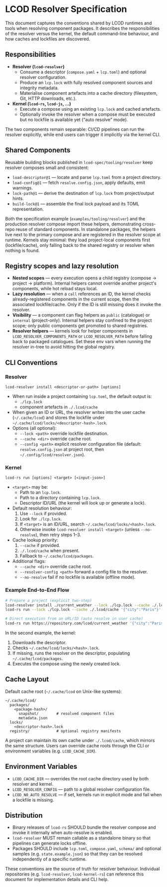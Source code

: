 # LCOD Resolver Specification

This document captures the conventions shared by LCOD runtimes and tools when
resolving component packages. It describes the responsibilities of the resolver
versus the kernel, the default command-line behaviour, and how caches and
lockfiles are discovered.

## Responsibilities

- **Resolver (`lcod-resolver`)**
  - Consume a descriptor (`compose.yaml` + `lcp.toml`) and optional resolver
    configuration.
  - Produce an `lcp.lock` with fully resolved component sources and integrity
    metadata.
  - Materialise component artefacts into a cache directory (filesystem, Git,
    HTTP downloads, etc.).
- **Kernel (`lcod-rs`, `lcod-js`, …)**
  - Execute a compose using an existing `lcp.lock` and cached artefacts.
  - Optionally invoke the resolver when a compose must be executed but no
    lockfile is available yet (“auto resolve” mode).

The two components remain separable: CI/CD pipelines can run the resolver
explicitly, while end users can trigger it implicitly via the kernel CLI.

## Shared Components

Reusable building blocks published in `lcod-spec/tooling/resolver` keep resolver
composes small and consistent:

- `load-descriptor@1` — locate and parse `lcp.toml` from a project directory.
- `load-config@1` — fetch `resolve.config.json`, apply defaults, emit warnings.
- `lock-path@1` — derive the destination of `lcp.lock` from project/output hints.
- `build-lock@1` — assemble the final lock payload and its TOML representation.

Both the specification example (`examples/tooling/resolver`) and the production
resolver compose import these helpers, demonstrating cross-repo reuse of
standard components. In standalone packages, the helpers live next to the
primary compose and are registered in the resolver scope at runtime. Kernels
stay minimal: they load project-local components first (lockfile/cache), only
falling back to the shared registry or resolver when nothing is found.

## Registry scopes and lazy resolution

- **Nested scopes** — every execution opens a child registry (compose → project
  → platform). Internal helpers cannot override another project's components,
  while hot reload stays local.
- **Lazy resolution** — when a `call` references an ID, the kernel checks
  already-registered components in the current scope, then the associated
  lockfile/cache. Only if the ID is still missing does it invoke the resolver.
- **Visibility** — a component can flag helpers as `public` (catalogue) or
  `internal` (project-only). Internal helpers stay confined to the project
  scope; only public components get promoted to shared registries.
- **Resolver helpers** — kernels look for helper components in `LCOD_RESOLVER_COMPONENTS_PATH`
  or `LCOD_RESOLVER_PATH` before falling back to packaged catalogues. Set these env vars when
  running the resolver in-tree to avoid hitting the global registry.

## CLI Conventions

### Resolver

`lcod-resolver install <descriptor-or-path> [options]`

- When run inside a project containing `lcp.toml`, the default output is:
  - `./lcp.lock`
  - component artefacts in `./.lcod/cache`
- When given an ID or URL, the resolver writes into the user cache
  (`~/.cache/lcod`) and stores the lockfile under
  `~/.cache/lcod/locks/<descriptor-hash>.lock`.
- Options (all optional):
  - `--lock <path>` override lockfile destination.
  - `--cache <dir>` override cache root.
  - `--config <path>` explicit resolver configuration file (default:
    `resolve.config.json` at project root, then `~/.config/lcod/resolver.json`).

### Kernel

`lcod-rs run [options] <target> [<input-json>]`

- `<target>` may be:
  - Path to an `lcp.lock`.
  - Path to a directory containing `lcp.lock`.
  - Descriptor ID/URL (the kernel will look up or generate a lock).
- Default resolution behaviour:
  1. Use `--lock` if provided.
  2. Look for `./lcp.lock`.
  3. If `<target>` is an ID/URL, search `~/.cache/lcod/locks/<hash>.lock`.
  4. Otherwise invoke `lcod-resolver install <target>` (unless `--no-resolve`),
     then retry steps 1–3.
- Cache lookup priority:
  1. `--cache` if provided.
  2. `./.lcod/cache` when present.
  3. Fallback to `~/.cache/lcod/packages`.
- Additional flags:
  - `--cache <dir>` override cache root.
  - `--resolver-config <path>` forward a config file to the resolver.
  - `--no-resolve` fail if no lockfile is available (offline mode).

### Example End-to-End Flow

```bash
# Prepare a project (explicit two-step)
lcod-resolver install ./current_weather --lock ./lcp.lock --cache ./.lcod/cache
lcod-rs run --lock ./lcp.lock --cache ./.lcod/cache '{"city":"Paris"}'

# Direct execution from an URL/ID (auto resolve in user cache)
lcod-rs run https://repository.com/lcod/current_weather '{"city":"Paris"}'
```

In the second example, the kernel:
1. Downloads the descriptor.
2. Checks `~/.cache/lcod/locks/<hash>.lock`.
3. If missing, runs the resolver on the descriptor, populating
   `~/.cache/lcod/packages`.
4. Executes the compose using the newly created lock.

## Cache Layout

Default cache root (`~/.cache/lcod` on Unix-like systems):

```
~/.cache/lcod/
  packages/
    <package-hash>/
      snapshot/        # resolved component files
      metadata.json
  locks/
    <descriptor-hash>.lock
  registry/            # optional registry manifests
```

A project can maintain its own cache under `./.lcod/cache`, which mirrors the
same structure. Users can override cache roots through the CLI or environment
variables (e.g. `LCOD_CACHE_DIR`).

## Environment Variables

- `LCOD_CACHE_DIR` — overrides the root cache directory used by both resolver
  and kernel.
- `LCOD_RESOLVER_CONFIG` — path to a global resolver configuration file.
- `LCOD_NO_AUTO_RESOLVE` — if set, kernels run in explicit mode and fail when a
  lockfile is missing.

## Distribution

- Binary releases of `lcod-rs` SHOULD bundle the resolver compose and invoke it
  internally when auto-resolve is enabled.
- `lcod-resolver` MUST remain callable as a standalone binary so that pipelines
  can generate locks offline.
- Packages SHOULD include `lcp.toml`, `compose.yaml`, `schema/` and optional
  samples (e.g. `state.example.json`) so that they can be resolved independently
  of a specific runtime.

These conventions are the source of truth for resolver behaviour. Individual
repositories (e.g. `lcod-resolver`, `lcod-kernel-rs`) can reference this document
for implementation details and CLI help.
